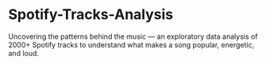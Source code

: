 # Spotify-Tracks-Analysis
Uncovering the patterns behind the music — an exploratory data analysis of 2000+ Spotify tracks to understand what makes a song popular, energetic, and loud.

